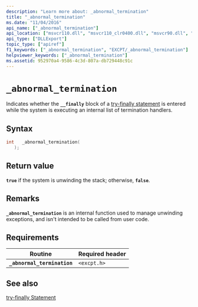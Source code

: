 ```yaml
---
description: "Learn more about: _abnormal_termination"
title: "_abnormal_termination"
ms.date: "11/04/2016"
api_name: ["_abnormal_termination"]
api_location: ["msvcr110.dll", "msvcr110_clr0400.dll", "msvcr90.dll", "msvcr120.dll", "msvcrt.dll", "msvcr80.dll", "msvcr100.dll"]
api_type: ["DLLExport"]
topic_type: ["apiref"]
f1_keywords: ["_abnormal_termination", "EXCPT/_abnormal_termination"]
helpviewer_keywords: ["_abnormal_termination"]
ms.assetid: 952970a4-9586-4c3d-807a-db729448c91c
---
```

# `_abnormal_termination`

Indicates whether the **`__finally`** block of a [try-finally statement](../cpp/try-finally-statement.md) is entered while the system is executing an internal list of termination handlers.

## Syntax

```cpp
int   _abnormal_termination(
   );
```

## Return value

**`true`** if the system is unwinding the stack; otherwise, **`false`**.

## Remarks

**`_abnormal_termination`** is an internal function used to manage unwinding exceptions, and isn't intended to be called from user code.

## Requirements

| Routine | Required header |
|---|---|
| **`_abnormal_termination`** | `<excpt.h>` |

## See also

[try-finally Statement](../cpp/try-finally-statement.md)
